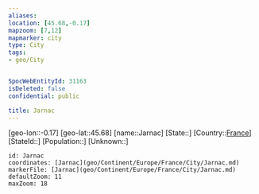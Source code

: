 ```yaml
---
aliases: 
location: [45.68,-0.17]
mapzoom: [7,12] 
mapmarker: city 
type: City
tags:
- geo/City


SpocWebEntityId: 31163
isDeleted: false
confidential: public

title: Jarnac
---
```

[geo-lon::-0.17]
[geo-lat::45.68]
[name::Jarnac]
[State::]
[Country::[France](geo/Continent/Europe/France.md)]
[StateId::]
[Population::]
[Unknown::]


```leaflet
id: Jarnac
coordinates: [Jarnac](geo/Continent/Europe/France/City/Jarnac.md)
markerFile: [Jarnac](geo/Continent/Europe/France/City/Jarnac.md)
defaultZoom: 11 
maxZoom: 18
```


